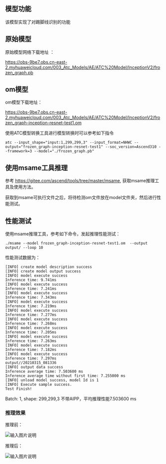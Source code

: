 ## 模型功能

该模型实现了对踢脚线识别的功能

## 原始模型

原始模型网络下载地址 ：

https://obs-9be7.obs.cn-east-2.myhuaweicloud.com/003_Atc_Models/AE/ATC%20Model/InceptionV2/frozen_graph.pb
## om模型

om模型下载地址：

https://obs-9be7.obs.cn-east-2.myhuaweicloud.com/003_Atc_Models/AE/ATC%20Model/InceptionV2/frozen_graph-inception-resnet-test1.om

使用ATC模型转换工具进行模型转换时可以参考如下指令

```
atc --input_shape="input:1,299,299,3" --input_format=NHWC --output="frozen_graph-inception-resnet-test1" --soc_version=Ascend310 --framework=3 --model="./frozen_graph.pb"
```

## 使用msame工具推理

参考 https://gitee.com/ascend/tools/tree/master/msame, 获取msame推理工具及使用方法。

获取到msame可执行文件之后，将待检测om文件放在model文件夹，然后进行性能测试。

## 性能测试

使用msame推理工具，参考如下命令，发起推理性能测试： 

```
./msame --model frozen_graph-inception-resnet-test1.om  --output output/ --loop 10
```

性能测试数据为：

```
[INFO] create model description success
[INFO] create model output success
[INFO] model execute success
Inference time: 9.741ms
[INFO] model execute success
Inference time: 7.241ms
[INFO] model execute success
Inference time: 7.343ms
[INFO] model execute success
Inference time: 7.219ms
[INFO] model execute success
Inference time: 7.277ms
[INFO] model execute success
Inference time: 7.268ms
[INFO] model execute success
Inference time: 7.205ms
[INFO] model execute success
Inference time: 7.263ms
[INFO] model execute success
Inference time: 7.182ms
[INFO] model execute success
Inference time: 7.297ms
output//20210315_081336
[INFO] output data success
Inference average time: 7.503600 ms
Inference average time without first time: 7.255000 ms
[INFO] unload model success, model Id is 1
[INFO] Execute sample success.
Test Finish!
```

Batch: 1, shape: 299,299,3 不带AIPP，平均推理性能7.503600 ms


### 推理效果

推理前：

![输入图片说明](https://images.gitee.com/uploads/images/2021/0315/161709_6c4062a0_5578318.jpeg "1101.jpg")

推理后：

![输入图片说明](https://images.gitee.com/uploads/images/2021/0315/161725_624aef99_5578318.jpeg "1101.jpg")
